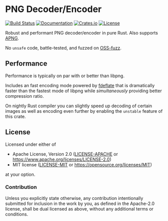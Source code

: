 # PNG Decoder/Encoder
[![Build Status](https://github.com/image-rs/image-png/workflows/Rust%20CI/badge.svg)](https://github.com/image-rs/image-png/actions)
[![Documentation](https://docs.rs/png/badge.svg)](https://docs.rs/png)
[![Crates.io](https://img.shields.io/crates/v/png.svg)](https://crates.io/crates/png)
[![License](https://img.shields.io/crates/l/png.svg)](https://github.com/image-rs/image-png)

Robust and performant PNG decoder/encoder in pure Rust. Also supports [APNG](https://en.wikipedia.org/wiki/APNG).

No `unsafe` code, battle-tested, and fuzzed on [OSS-fuzz](https://github.com/google/oss-fuzz).

## Performance

Performance is typically on par with or better than libpng.

Includes an fast encoding mode powered by [fdeflate](https://crates.io/crates/fdeflate) that is dramatically faster than the fastest mode of libpng while *simultaneously* providing better compression ratio.

On nightly Rust compiler you can slightly speed up decoding of certain images as well as encoding even further by enabling the `unstable` feature of this crate.

## License

Licensed under either of

 * Apache License, Version 2.0 ([LICENSE-APACHE](LICENSE-APACHE) or https://www.apache.org/licenses/LICENSE-2.0)
 * MIT license ([LICENSE-MIT](LICENSE-MIT) or https://opensource.org/licenses/MIT)

at your option.

### Contribution

Unless you explicitly state otherwise, any contribution intentionally submitted
for inclusion in the work by you, as defined in the Apache-2.0 license, shall be dual licensed as above, without any
additional terms or conditions.

